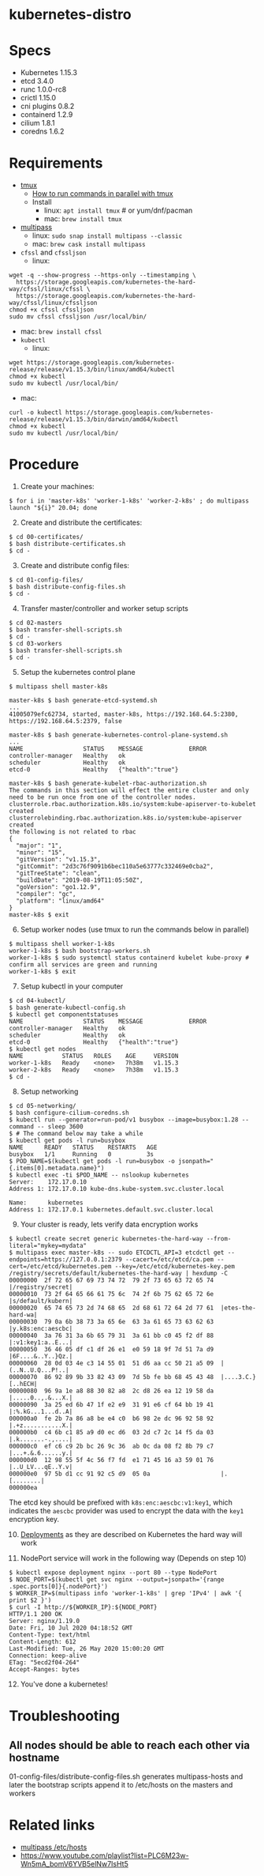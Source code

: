 # kubernetes-distro

# Specs

- Kubernetes 1.15.3
- etcd 3.4.0
- runc 1.0.0-rc8
- crictl 1.15.0
- cni plugins 0.8.2
- containerd 1.2.9
- cilium 1.8.1
- coredns 1.6.2

# Requirements

- [tmux](https://github.com/tmux/tmux)
  - [How to run commands in parallel with tmux](https://github.com/kelseyhightower/kubernetes-the-hard-way/blob/master/docs/01-prerequisites.md#running-commands-in-parallel-with-tmux)
  - Install
    - linux: `apt install tmux` # or yum/dnf/pacman
    - mac: `brew install tmux`
- [multipass](https://github.com/canonical/multipass)
  - linux: `sudo snap install multipass --classic`
  - mac: `brew cask install multipass`
- `cfssl` and `cfssljson`
  - linux:
```shell
wget -q --show-progress --https-only --timestamping \
  https://storage.googleapis.com/kubernetes-the-hard-way/cfssl/linux/cfssl \
  https://storage.googleapis.com/kubernetes-the-hard-way/cfssl/linux/cfssljson
chmod +x cfssl cfssljson
sudo mv cfssl cfssljson /usr/local/bin/
```
  - mac: `brew install cfssl`
- `kubectl`
  - linux:
```shell
wget https://storage.googleapis.com/kubernetes-release/release/v1.15.3/bin/linux/amd64/kubectl
chmod +x kubectl
sudo mv kubectl /usr/local/bin/
```
  - mac:
```shell
curl -o kubectl https://storage.googleapis.com/kubernetes-release/release/v1.15.3/bin/darwin/amd64/kubectl
chmod +x kubectl
sudo mv kubectl /usr/local/bin/
```

# Procedure

1. Create your machines:

```shell
$ for i in 'master-k8s' 'worker-1-k8s' 'worker-2-k8s' ; do multipass launch "${i}" 20.04; done
```

2. Create and distribute the certificates:

```shell
$ cd 00-certificates/
$ bash distribute-certificates.sh
$ cd -
```

3. Create and distribute config files:

```shell
$ cd 01-config-files/
$ bash distribute-config-files.sh
$ cd -
```

4. Transfer master/controller and worker setup scripts

```shell
$ cd 02-masters
$ bash transfer-shell-scripts.sh
$ cd -
$ cd 03-workers
$ bash transfer-shell-scripts.sh
$ cd -
```

5. Setup the kubernetes control plane

```shell
$ multipass shell master-k8s

master-k8s $ bash generate-etcd-systemd.sh
...
41005079efc62734, started, master-k8s, https://192.168.64.5:2380, https://192.168.64.5:2379, false

master-k8s $ bash generate-kubernetes-control-plane-systemd.sh
...
NAME                 STATUS    MESSAGE             ERROR
controller-manager   Healthy   ok
scheduler            Healthy   ok
etcd-0               Healthy   {"health":"true"}

master-k8s $ bash generate-kubelet-rbac-authorization.sh
The commands in this section will effect the entire cluster and only need to be run once from one of the controller nodes.
clusterrole.rbac.authorization.k8s.io/system:kube-apiserver-to-kubelet created
clusterrolebinding.rbac.authorization.k8s.io/system:kube-apiserver created
the following is not related to rbac
{
  "major": "1",
  "minor": "15",
  "gitVersion": "v1.15.3",
  "gitCommit": "2d3c76f9091b6bec110a5e63777c332469e0cba2",
  "gitTreeState": "clean",
  "buildDate": "2019-08-19T11:05:50Z",
  "goVersion": "go1.12.9",
  "compiler": "gc",
  "platform": "linux/amd64"
}
master-k8s $ exit
```

6. Setup worker nodes (use tmux to run the commands below in parallel)

```shell
$ multipass shell worker-1-k8s
worker-1-k8s $ bash bootstrap-workers.sh
worker-1-k8s $ sudo systemctl status containerd kubelet kube-proxy # confirm all services are green and running
worker-1-k8s $ exit
```

7. Setup kubectl in your computer

```shell
$ cd 04-kubectl/
$ bash generate-kubectl-config.sh
$ kubectl get componentstatuses
NAME                 STATUS    MESSAGE             ERROR
controller-manager   Healthy   ok
scheduler            Healthy   ok
etcd-0               Healthy   {"health":"true"}
$ kubectl get nodes
NAME           STATUS   ROLES    AGE     VERSION
worker-1-k8s   Ready    <none>   7h38m   v1.15.3
worker-2-k8s   Ready    <none>   7h38m   v1.15.3
$ cd -
```

8. Setup networking

```shell
$ cd 05-networking/
$ bash configure-cilium-coredns.sh
$ kubectl run --generator=run-pod/v1 busybox --image=busybox:1.28 --command -- sleep 3600
$ # The command below may take a while
$ kubectl get pods -l run=busybox
NAME      READY   STATUS    RESTARTS   AGE
busybox   1/1     Running   0          3s
$ POD_NAME=$(kubectl get pods -l run=busybox -o jsonpath="{.items[0].metadata.name}")
$ kubectl exec -ti $POD_NAME -- nslookup kubernetes
Server:    172.17.0.10
Address 1: 172.17.0.10 kube-dns.kube-system.svc.cluster.local

Name:      kubernetes
Address 1: 172.17.0.1 kubernetes.default.svc.cluster.local
```

9. Your cluster is ready, lets verify data encryption works

```shell
$ kubectl create secret generic kubernetes-the-hard-way --from-literal="mykey=mydata"
$ multipass exec master-k8s -- sudo ETCDCTL_API=3 etcdctl get --endpoints=https://127.0.0.1:2379 --cacert=/etc/etcd/ca.pem --cert=/etc/etcd/kubernetes.pem --key=/etc/etcd/kubernetes-key.pem /registry/secrets/default/kubernetes-the-hard-way | hexdump -C
00000000  2f 72 65 67 69 73 74 72  79 2f 73 65 63 72 65 74  |/registry/secret|
00000010  73 2f 64 65 66 61 75 6c  74 2f 6b 75 62 65 72 6e  |s/default/kubern|
00000020  65 74 65 73 2d 74 68 65  2d 68 61 72 64 2d 77 61  |etes-the-hard-wa|
00000030  79 0a 6b 38 73 3a 65 6e  63 3a 61 65 73 63 62 63  |y.k8s:enc:aescbc|
00000040  3a 76 31 3a 6b 65 79 31  3a 61 bb c0 45 f2 df 88  |:v1:key1:a..E...|
00000050  36 46 05 df c1 df 26 e1  e0 59 18 9f 7d 51 7a d9  |6F....&..Y..}Qz.|
00000060  28 0d 03 4e c3 14 55 01  51 d6 aa cc 50 21 a5 09  |(..N..U.Q...P!..|
00000070  86 92 89 9b 33 82 43 09  7d 5b fe bb 68 45 43 48  |....3.C.}[..hECH|
00000080  96 9a 1e a8 88 30 82 a8  2c d8 26 ea 12 19 58 da  |.....0..,.&...X.|
00000090  3a 25 ed 6b 47 1f e2 e9  31 91 e6 cf 64 bb 19 41  |:%.kG...1...d..A|
000000a0  fe 2b 7a 86 a8 be e4 c0  b6 98 2e dc 96 92 58 92  |.+z...........X.|
000000b0  c4 6b c1 85 a9 d0 ec d6  03 2d c7 2c 14 f5 da 03  |.k.......-.,....|
000000c0  ef c6 c9 2b bc 26 9c 36  ab 0c da 08 f2 8b 79 c7  |...+.&.6......y.|
000000d0  12 98 55 5f 4c 56 f7 fd  e1 71 45 16 a3 59 01 76  |..U_LV...qE..Y.v|
000000e0  97 5b d1 cc 91 92 c5 d9  05 0a                    |.[........|
000000ea
```

The etcd key should be prefixed with `k8s:enc:aescbc:v1:key1`, which indicates the `aescbc` provider was used to encrypt the data with the `key1` encryption key.

10. [Deployments](https://github.com/kelseyhightower/kubernetes-the-hard-way/blob/master/docs/13-smoke-test.md#deployments) as they are described on Kubernetes the hard way will work

11. NodePort service will work in the following way (Depends on step 10)

```shell
$ kubectl expose deployment nginx --port 80 --type NodePort
$ NODE_PORT=$(kubectl get svc nginx --output=jsonpath='{range .spec.ports[0]}{.nodePort}')
$ WORKER_IP=$(multipass info 'worker-1-k8s' | grep 'IPv4' | awk '{ print $2 }')
$ curl -I http://${WORKER_IP}:${NODE_PORT}
HTTP/1.1 200 OK
Server: nginx/1.19.0
Date: Fri, 10 Jul 2020 04:18:52 GMT
Content-Type: text/html
Content-Length: 612
Last-Modified: Tue, 26 May 2020 15:00:20 GMT
Connection: keep-alive
ETag: "5ecd2f04-264"
Accept-Ranges: bytes
```

12. You've done a kubernetes!

# Troubleshooting

## All nodes should be able to reach each other via hostname

01-config-files/distribute-config-files.sh generates multipass-hosts and later the bootstrap scripts append it to /etc/hosts on the masters and workers

# Related links
- [multipass /etc/hosts](https://github.com/canonical/multipass/issues/853#issuecomment-630097263)
- https://www.youtube.com/playlist?list=PLC6M23w-Wn5mA_bomV6YVB5elNw7IsHt5
